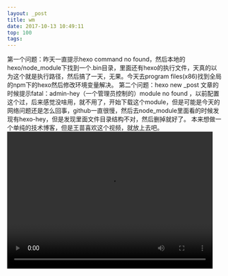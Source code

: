 ```yaml
---
layout: _post
title: wm
date: 2017-10-13 10:49:11
top: 100
tags:
---
```

第一个问题：昨天一直提示hexo command no found，然后本地的hexo/node_module下找到一个.bin目录，里面还有hexo的执行文件，天真的以为这个就是执行路径，然后搞了一天，无果。今天去program files(x86)找到全局的npm下的hexo然后修改环境变量解决。
第二个问题：hexo new _post 文章的时候提示fatal：admin-hey（一个管理员控制的）module no found ，以前配置这个过，后来感觉没啥用，就不用了，开始下载这个module，但是可能是今天的网络问题还是怎么回事，github一直很慢，然后去node_module里面看的时候发现有hexo-hey，但是发现里面文件目录结构不对，然后删掉就好了。
本来想做一个单纯的技术博客，但是王苗喜欢这个视频，就放上去吧。
<video width="480" height="320" controls>
<source src="http://oxcvfpext.bkt.clouddn.com/wm%20_%20zentia%27blog.mp4">
</video>
